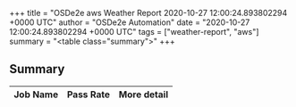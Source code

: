 +++
title = "OSDe2e aws Weather Report 2020-10-27 12:00:24.893802294 +0000 UTC"
author = "OSDe2e Automation"
date = "2020-10-27 12:00:24.893802294 +0000 UTC"
tags = ["weather-report", "aws"]
summary = "<table class=\"summary\"></table>"
+++
## Summary

| Job Name | Pass Rate | More detail |
|----------|-----------|-------------|



